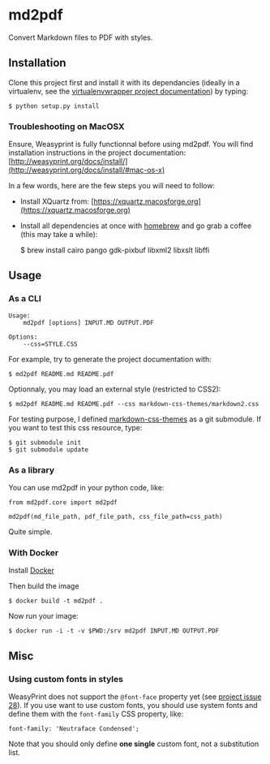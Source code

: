 # md2pdf

Convert Markdown files to PDF with styles.

## Installation

Clone this project first and install it with its dependancies (ideally in a virtualenv, see the [virtualenvwrapper project documentation](http://virtualenvwrapper.readthedocs.org/en/latest/index.html)) by typing:

    $ python setup.py install

### Troubleshooting on MacOSX

Ensure, Weasyprint is fully functionnal before using md2pdf. You will find installation instructions in the project documentation: [http://weasyprint.org/docs/install/](http://weasyprint.org/docs/install/#mac-os-x)

In a few words, here are the few steps you will need to follow:

* Install XQuartz from: [https://xquartz.macosforge.org](https://xquartz.macosforge.org)
* Install all dependencies at once with [homebrew](http://mxcl.github.io/homebrew/) and go grab a coffee (this may take a while):

    $ brew install cairo pango gdk-pixbuf libxml2 libxslt libffi

## Usage

### As a CLI

    Usage: 
        md2pdf [options] INPUT.MD OUTPUT.PDF

    Options:
        --css=STYLE.CSS

For example, try to generate the project documentation with:

    $ md2pdf README.md README.pdf

Optionnaly, you may load an external style (restricted to CSS2):

    $ md2pdf README.md README.pdf --css markdown-css-themes/markdown2.css

For testing purpose, I defined [markdown-css-themes](https://github.com/jasonm23/markdown-css-themes) as a  git submodule. If you want to test this css resource, type:

    $ git submodule init
    $ git submodule update

### As a library

You can use md2pdf in your python code, like:

    from md2pdf.core import md2pdf
    
    md2pdf(md_file_path, pdf_file_path, css_file_path=css_path)

Quite simple.

### With Docker

Install [Docker](https://www.docker.com/)

Then build the image

    $ docker build -t md2pdf .

Now run your image:

    $ docker run -i -t -v $PWD:/srv md2pdf INPUT.MD OUTPUT.PDF

## Misc

### Using custom fonts in styles

WeasyPrint does not support the `@font-face` property yet (see [project issue 28](https://github.com/Kozea/WeasyPrint/issues/28)). If you use want to use custom fonts, you should use system fonts and define them with the `font-family` CSS property, like:
    
    font-family: 'Neutraface Condensed';

Note that you should only define **one single** custom font, not a substitution list.

